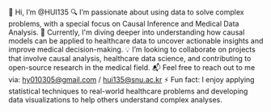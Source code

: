 👋 Hi, I’m @HUI135
🔍 I’m passionate about using data to solve complex problems, with a special focus on Causal Inference and Medical Data Analysis.
🧠 Currently, I'm diving deeper into understanding how causal models can be applied to healthcare data to uncover actionable insights and improve medical decision-making.
💡 I’m looking to collaborate on projects that involve causal analysis, healthcare data science, and contributing to open-source research in the medical field.
📬 Feel free to reach out to me via: hy010305@gmail.com / hui135@snu.ac.kr
⚡ Fun fact: I enjoy applying statistical techniques to real-world healthcare problems and developing data visualizations to help others understand complex analyses.
